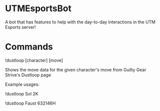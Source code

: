 # UTMEsportsBot

A bot that has features to help with the day-to-day interactions in the UTM Esports server!

# Commands
!dustloop [character] [move]

Shows the move data for the given character's move from Guilty Gear Strive's Dustloop page

Example usages:

!dustloop Sol 2K

!dustloop Faust 632146H
